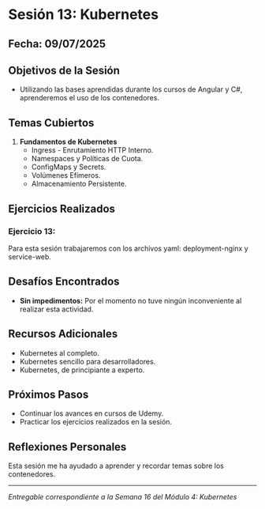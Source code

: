# Sesión 13: Kubernetes

## Fecha: 09/07/2025

## Objetivos de la Sesión

- Utilizando las bases aprendidas durante los cursos de Angular y C#, aprenderemos el uso de los contenedores.

## Temas Cubiertos

1. **Fundamentos de Kubernetes**
   - Ingress - Enrutamiento HTTP Interno.
   - Namespaces y Políticas de Cuota.
   - ConfigMaps y Secrets.
   - Volúmenes Efímeros.
   - Almacenamiento Persistente.

## Ejercicios Realizados

### Ejercicio 13: 

Para esta sesión trabajaremos con los archivos yaml: deployment-nginx y service-web.

## Desafíos Encontrados

- **Sin impedimentos:** Por el momento no tuve ningún inconveniente al realizar esta actividad.  

## Recursos Adicionales

- Kubernetes al completo.
- Kubernetes sencillo para desarrolladores.
- Kubernetes, de principiante a experto.

## Próximos Pasos

- Continuar los avances en cursos de Udemy. 
- Practicar los ejercicios realizados en la sesión.

## Reflexiones Personales

Esta sesión me ha ayudado a aprender y recordar temas sobre los contenedores. 

---

*Entregable correspondiente a la Semana 16 del Módulo 4: Kubernetes*